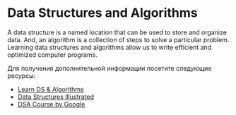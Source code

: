 # Data Structures and Algorithms

A data structure is a named location that can be used to store and organize data. And, an algorithm is a collection of steps to solve a particular problem. Learning data structures and algorithms allow us to write efficient and optimized computer programs.

Для получения дополнительной информации посетите следующие ресурсы:

- [Learn DS & Algorithms](https://www.programiz.com/dsa)
- [Data Structures Illustrated](https://www.youtube.com/playlist?list=PLkZYeFmDuaN2-KUIv-mvbjfKszIGJ4FaY)
- [DSA Course by Google](https://www.udacity.com/course/data-structures-and-algorithms-in-python--ud513)